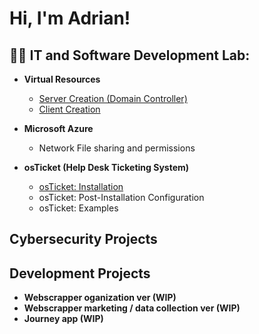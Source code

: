 <h1>Hi, I'm Adrian! 

<h2>🧙‍♂️ IT and Software Development Lab:</h2>

- <b>Virtual Resources</b>
  - <a href = https://github.com/narvee09/Server-Creation-DC> Server Creation (Domain Controller)</a>
  - <a href = https://github.com/narvee09/Client-Creation-VM-> Client Creation </a>
   <!---Developer enviornment--->

- <b>Microsoft Azure</b>
  -  Network File sharing and permissions

- <b>osTicket (Help Desk Ticketing System)</b>
    -  <a href = https://github.com/narvee09/osTicket-installation>osTicket: Installation</a>
    -  osTicket: Post-Installation Configuration
    -  osTicket: Examples

 <h2>Cybersecurity Projects</h2>

 <h2>Development Projects</h2>
 
   - <b>Webscrapper oganization ver (WIP)</b>
   - <b>Webscrapper marketing / data collection ver (WIP)</b>
   - <b>Journey app (WIP)</b>
  <!--- 

- <b>PowerShell</b>
  
 
<b>Journey app (WIP)</b>

<h2> 🤳 Connect with me:</h2>




[linkedin]: www.linkedin.com/in/adriancarter-in


